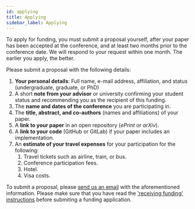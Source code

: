 ```yaml
---
id: applying
title: Applying
sidebar_label: Applying
---
```


To apply for funding, you must submit a proposal yourself, after your paper has been accepted at the conference, and at least two months prior to the conference date. We will respond to your request within one month. The earlier you apply, the better.

Please submit a proposal with the following details:

1. **Your personal details**: Full name, e-mail address, affiliation, and status (undergraduate, graduate, or PhD)
1. A short **note from your advisor** or university confirming your student status and recommending you as the recipient of this funding.
1. The **name and dates of the conference** you are participating in.
1. The **title, abstract, and co-authors** (names and affiliations) of your paper.
1. A **link to your paper** in an open repository (*ePrint* or *arXiv*).
1. A **link to your code** (GitHub or GitLab) if your paper includes an implementation.
1. An **estimate of your travel expenses** for your participation for the following:
    1. Travel tickets such as airline, train, or bus.
    1. Conference participation fees.
    1. Hotel.
    1. Visa costs.

To submit a proposal, please [send us an email](mailto:apply@researchdao.io?subject=Application) with the aforementioned information. Please make sure that you have read the ['receiving funding' instructions](/receiving) before submiting a funding application.

